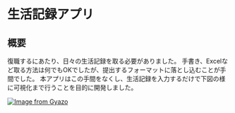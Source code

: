 # 生活記録アプリ
## 概要

復職するにあたり、日々の生活記録を取る必要がありました。 手書き、Excelなど取る方法は何でもOKでしたが、提出するフォーマットに落とし込むことが手間でした。
本アプリはこの手間をなくし、生活記録を入力するだけで下図の様に可視化まで行うことを目的に開発しました。

[![Image from Gyazo](https://i.gyazo.com/5f6db0ea7c8f4b967060e51e270e0cf8.png)](https://gyazo.com/5f6db0ea7c8f4b967060e51e270e0cf8)
